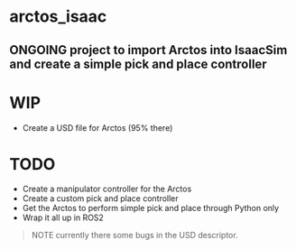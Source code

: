 # arctos_isaac

## ONGOING project to import Arctos into IsaacSim and create a simple pick and place controller

# WIP
- Create a USD file for Arctos (95% there)

# TODO
- Create a manipulator controller for the Arctos
- Create a custom pick and place controller
- Get the Arctos to perform simple pick and place through Python only
- Wrap it all up in ROS2


>NOTE currently there some bugs in the USD descriptor. 

